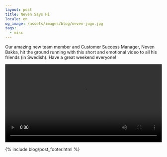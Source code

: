 ```yaml
---
layout: post
title: Neven Says Hi
locale: en
og_image: /assets/images/blog/neven-jugo.jpg
tags:
  - misc
---
```


Our amazing new team member and Customer Success Manager, Neven Bakka, hit the ground running with this short and emotional video to all his friends (in Swedish). Have a great weekend everyone!

<video width="100%" controls src="/assets/videos/neven-clip.mp4"></video>

{% include blog/post_footer.html %}
